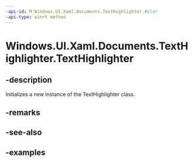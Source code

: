 ```yaml
---
-api-id: M:Windows.UI.Xaml.Documents.TextHighlighter.#ctor
-api-type: winrt method
---
```


<!-- Method syntax.
public TextHighlighter.TextHighlighter()
-->

# Windows.UI.Xaml.Documents.TextHighlighter.TextHighlighter

## -description

Initializes a new instance of the TextHighlighter class.


## -remarks

## -see-also

## -examples

